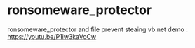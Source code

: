 # ronsomeware_protector
 ronsomeware_protector and file prevent steaing vb.net
demo  : 
https://youtu.be/P1iw3kaVoCw
